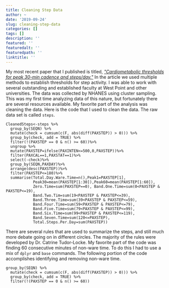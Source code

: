 ```yaml
---
title: Cleaning Step Data
author: ~
date: '2019-09-24'
slug: cleaning-step-data
categories: []
tags: []
description: ''
featured: ''
featuredalt: ''
featuredpath: ''
linktitle: ''
---
```


My most recent paper that I published is titled, [*"Cardiometabolic thresholds for peak 30-min cadence and steps/day."*](https://journals.plos.org/plosone/article?id=10.1371/journal.pone.0219933)  In the article we used multiple methods to establish thresholds for step activity.  I was able to work with several outstanding and established faculty at West Point and other universities.  The data was collected by NHANES using cluster sampling.  This was my first time analyzing data of this nature, but fortunately there are several resources available.  My favorite part of the analysis was cleaning the data.  Here is the code that I used to clean the data.  The raw data set is called `steps`.

```{r}
CleanedSteps<-steps %>%
  group_by(SEQN) %>%
  mutate(check = cumsum(c(F, abs(diff(PAXSTEP)) > 0))) %>%
  group_by(check, add = TRUE) %>%
  filter(!(PAXSTEP == 0 & n() >= 60))%>%
  ungroup %>%
  mutate(PAXSTEP=ifelse(PAXINTEN<=500,0,PAXSTEP))%>%
  filter(PAXCAL==1,PAXSTAT==1)%>%
  select(-check)%>%
  group_by(SEQN,PAXDAY)%>%
  arrange(desc(PAXSTEP))%>%
  filter(PAXSTEP<=180)%>%
  summarise(Total.Day.Ware.Time=n(),Peak1=PAXSTEP[1],
            Peak30=mean(PAXSTEP[1:30]),Peak60=mean(PAXSTEP[1:60]),
            Zero.Time=sum(PAXSTEP==0), Band.One.Time=sum(0<PAXSTEP & PAXSTEP<=19),
            Band.Two.Tim=sum(19<PAXSTEP & PAXSTEP<=39),
            Band.Three.Time=sum(39<PAXSTEP & PAXSTEP<=59),
            Band.Four.Time=sum(59<PAXSTEP & PAXSTEP<=79),
            Band.Five.Time=sum(79<PAXSTEP & PAXSTEP<=99),
            Band.Six.Time=sum(99<PAXSTEP & PAXSTEP<=119),
            Band.Seven.Time=sum(120<=PAXSTEP),
            Total.Steps.Per.Day=sum(PAXSTEP))
```
There are several rules that are used to summarize the steps, and still much more debate going on in different circles.  The majority of the rules were developed by Dr. Catrine Tudor-Locke.  My favorite part of the code was finding 60 consecutive minutes of non-ware time.  To do this I had to use a mix of `dplyr` and `base` commands.  The following portion of the code accomplishes identifying and removing non-ware time.

```{r}
group_by(SEQN) %>%
  mutate(check = cumsum(c(F, abs(diff(PAXSTEP)) > 0))) %>%
  group_by(check, add = TRUE) %>%
  filter(!(PAXSTEP == 0 & n() >= 60))
```